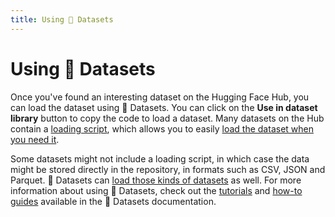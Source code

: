 ```yaml
---
title: Using 🤗 Datasets
---
```


<h1>Using 🤗 Datasets</h1>

Once you've found an interesting dataset on the Hugging Face Hub, you can load the dataset using 🤗 Datasets. You can click on the **Use in dataset library** button to copy the code to load a dataset. Many datasets on the Hub contain a [loading script](https://huggingface.co/docs/datasets/dataset_script), which allows you to easily [load the dataset when you need it](https://huggingface.co/docs/datasets/load_hub).

Some datasets might not include a loading script, in which case the data might be stored directly in the repository, in formats such as CSV, JSON and Parquet. 🤗 Datasets can [load those kinds of datasets](https://huggingface.co/docs/datasets/loading#hugging-face-hub) as well. For more information about using 🤗 Datasets, check out the [tutorials](https://huggingface.co/docs/datasets/tutorial) and [how-to guides](https://huggingface.co/docs/datasets/how_to) available in the 🤗 Datasets documentation.